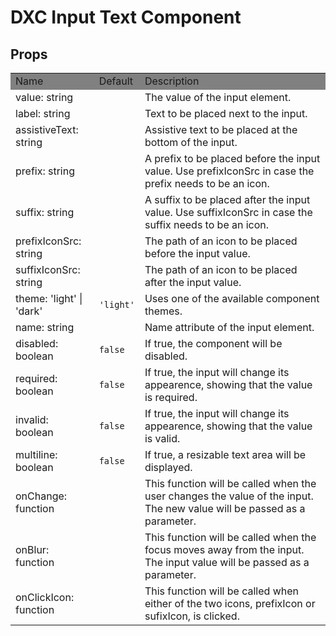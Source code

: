 # DXC Input Text Component

## Props

<table>
    <tr style="background-color: grey">
        <td>Name</td>
        <td>Default</td>
        <td>Description</td>
    </tr>
    <tr>
        <td>value: string</td>
        <td><code></code></td>
        <td>The value of the input element.</td>
    </tr>
    <tr>
        <td>label: string</td>
        <td></td>
        <td>Text to be placed next to the input.</td>
    </tr>
    <tr>
        <td>assistiveText: string</td>
        <td></td>
        <td>Assistive text to be placed at the bottom of the input.</td>
    </tr>
    <tr>
        <td>prefix: string</td>
        <td></td>
        <td>A prefix to be placed before the input value. Use prefixIconSrc in case the prefix needs to be an icon.</td>
    </tr>
    <tr>
        <td>suffix: string</td>
        <td></td>
        <td>A suffix to be placed after the input value. Use suffixIconSrc in case the suffix needs to be an icon.</td>
    </tr>
    <tr>
        <td>prefixIconSrc: string</td>
        <td></td>
        <td>The path of an icon to be placed before the input value.</td>
    </tr>
    <tr>
        <td>suffixIconSrc: string</td>
        <td></td>
        <td>The path of an icon to be placed after the input value.</td>
    </tr>
    <tr>
        <td>theme: 'light' | 'dark'</td>
        <td><code>'light'</code></td>
        <td>Uses one of the available component themes.</td>
    </tr>
    <tr>
        <td>name: string</td>
        <td></td>
        <td>Name attribute of the input element.</td>
    </tr>
    <tr>
        <td>disabled: boolean</td>
        <td><code>false</code></td>
        <td>If true, the component will be disabled.</td>
    </tr>
    <tr>
        <td>required: boolean</td>
        <td><code>false</code></td>
        <td>If true, the input will change its appearence, showing that the value is required.</td>
    </tr>
    <tr>
        <td>invalid: boolean</td>
        <td><code>false</code></td>
        <td>If true, the input will change its appearence, showing that the value is valid.</td>
    </tr>
    <tr>
        <td>multiline: boolean</td>
        <td><code>false</code></td>
        <td>If true, a resizable text area will be displayed.</td>
    </tr>
    <tr>
        <td>onChange: function</td>
        <td></td>
        <td>This function will be called when the user changes the value of the input. The new value will be passed as a parameter.</td>
    </tr>
    <tr>
        <td>onBlur: function</td>
        <td></td>
        <td>This function will be called when the focus moves away from the input. The input value will be passed as a parameter.</td>
    </tr>
    <tr>
        <td>onClickIcon: function</td>
        <td></td>
        <td>This function will be called when either of the two icons, prefixIcon or sufixIcon, is clicked.</td>
    </tr>
</table>
